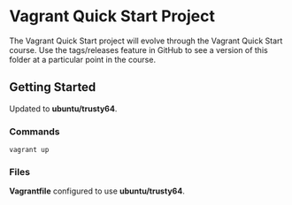# Vagrant Quick Start Project

The Vagrant Quick Start project will evolve through the Vagrant Quick Start course. Use the tags/releases feature in GitHub to see a version of this folder at a particular point in the course.

## Getting Started

Updated to **ubuntu/trusty64**.

### Commands

	vagrant up

### Files

**Vagrantfile** configured to use **ubuntu/trusty64**.





